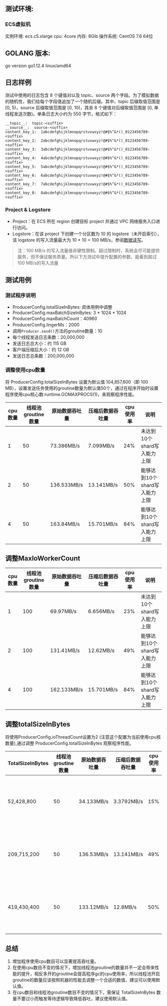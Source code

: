 ## 测试环境:

### ECS虚拟机

实例环境: ecs.c5.xlarge
cpu: 4core
内存: 8Gib
操作系统: CentOS 7.6 64位

## GOLANG 版本:

go version go1.12.4 linux/amd64 

## 日志样例

测试中使用的日志包含 8 个键值对以及 topic、source 两个字段。为了模拟数据的随机性，我们给每个字段值追加了一个随机后缀。其中，topic 后缀取值范围是 [0, 5)，source 后缀取值范围是 [0, 10)，其余 8 个键值对后缀取值范围是 [0, 单线程发送次数)。单条日志大小约为 550 字节，格式如下：

```
__topic__:  topic-<suffix>  
__source__:  source-<suffix>
content_key_1:  1abcdefghijklmnopqrstuvwxyz!@#$%^&*()_0123456789-<suffix>
content_key_2:  2abcdefghijklmnopqrstuvwxyz!@#$%^&*()_0123456789-<suffix>
content_key_3:  3abcdefghijklmnopqrstuvwxyz!@#$%^&*()_0123456789-<suffix>
content_key_4:  4abcdefghijklmnopqrstuvwxyz!@#$%^&*()_0123456789-<suffix>
content_key_5:  5abcdefghijklmnopqrstuvwxyz!@#$%^&*()_0123456789-<suffix>  
content_key_6:  6abcdefghijklmnopqrstuvwxyz!@#$%^&*()_0123456789-<suffix>  
content_key_7:  7abcdefghijklmnopqrstuvwxyz!@#$%^&*()_0123456789-<suffix>  
content_key_8:  8abcdefghijklmnopqrstuvwxyz!@#$%^&*()_0123456789-<suffix>  
```

### Project & Logstore

- Project：在 ECS 所在 region 创建目标 project 并通过 VPC 网络服务入口进行访问。
- Logstore：在该 project 下创建一个分区数为 10 的 logstore（未开启索引），该 logstore 的写入流量最大为 10 * 10 = 100 MB/s，参阅[数据读写](https://help.aliyun.com/document_detail/92571.html)。
> 注：100 MB/s 的写入流量值非硬性限制。超过限制时，系统会尽可能提供服务，但不保证服务质量。所以下方测试中提升配置的参数，能看到超过 100 MB/s的写入流量

## 测试用例

### 测试程序说明

- ProducerConfig.totalSizeInBytes: 具体用例中调整
- ProducerConfig.maxBatchSizeInBytes: 3 * 1024 * 1024
- ProducerConfig.maxBatchCount：40960
- ProducerConfig.lingerMs：2000
- 调用`Producer.send()`方法的groutine数量：10
- 每个线程发送日志条数：20,000,000
- 发送日志总大小：约 115 GB
- 客户端压缩后大小：约 12 GB
- 发送日志总条数：200,000,000

### 调整使用cpu数量

将 ProducerConfig.totalSizeInBytes 设置为默认值 104,857,600（即 100 MB），设置发送任务使用的groutine数量为默认值50个，通过在程序开始时设置程序使用cpu核心数:runtime.GOMAXPROCS(1)，来观察程序性能。

| cpu数量 | 线程池groutine数量 | 原始数据吞吐量 | 压缩后数据吞吐量 | cpu使用率 | 说明                        |
| ------- | ------------------ | -------------- | ---------------- | --------- | --------------------------- |
| 1       | 50                 | 73.386MB/s     | 7.099MB/s        | 24%       | 未达到10个shard写入能力上限 |
| 2       | 50                 | 136.533MB/s    | 13.141MB/s       | 50%       | 能够达到10个shard写入能力上限|
| 4       | 50                 | 163.84MB/s     | 15.701MB/s       | 84%       | 能够达到10个shard写入能力上限|



## 调整MaxIoWorkerCount



| cpu数量 | 线程池groutine数量 | 原始数据吞吐量 | 压缩后数据吞吐量 | cpu使用率 | 说明                        |
| ------- | ------------------ | -------------- | ---------------- | --------- | --------------------------- |
| 1       | 100                | 69.97MB/s      | 6.656MB/s        | 23%       | 未达到10个shard写入能力上限 |
| 2       | 100                | 131.41MB/s     | 12.62MB/s        | 49%       | 能够达到10个shard写入能力上限 |
| 4       | 100                | 162.133MB/s    | 15.701MB/s       | 84%       | 能够达到10个shard写入能力上限 |

## 调整totalSizeInBytes

将使用ProducerConfig.ioThreadCount设置为2 (注意这个配置为当前使用cpu核数量),通过调整 ProducerConfig.totalSizeInBytes 观察程序性能。

| TotalSizeInBytes | 线程池groutine数量 | 原始数据吞吐量 | 压缩后数据吞吐量 | cpu使用率 | 说明                        |
| ---------------- | ------------------ | -------------- | ---------------- | --------- | --------------------------- |
| 52,428,800       | 50                 | 34.133MB/s     | 3.3792MB/s       | 15%       | 未达到10个shard写入能力上限 |
| 209,715,200      | 50                 | 136.53MB/s     | 13.141MB/s       | 49%       | 能够达到10个shard写入能力上限 |
| 419,430,400      | 50                 | 133.12MB/s     | 12.8MB/s         | 50%       | 能够达到10个shard写入能力上限 |

## 总结

1. 增加程序使用cpu数目可以显著提高吞吐量。
2. 在使用cpu数目不变的情况下，增加线程池groutine的数量并不一定会带来性能的提升，相反多开的groutine会提高程序gc的cpu使用率，所以线程池开启groutine的数量应该按照机器的性能去调整一个合适的数值，建议可以使用默认值。
3. 在cpu数目和线程池groutine数目不变的情况下，需保证 TotalSizeInBytes 数量不要过小而触发等待逻辑导致降低吞吐，建议使用默认值。
